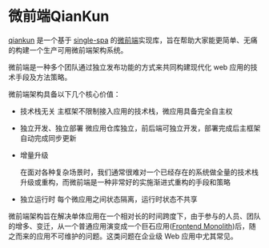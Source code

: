# 微前端QianKun

[qiankun](https://qiankun.umijs.org/zh/guide) 是一个基于 [single-spa](https://github.com/CanopyTax/single-spa) 的[微前端](https://micro-frontends.org/)实现库，旨在帮助大家能更简单、无痛的构建一个生产可用微前端架构系统。

微前端是一种多个团队通过独立发布功能的方式来共同构建现代化 web 应用的技术手段及方法策略。

微前端架构具备以下几个核心价值：

* 技术栈无关 主框架不限制接入应用的技术栈，微应用具备完全自主权
* 独立开发、独立部署 微应用仓库独立，前后端可独立开发，部署完成后主框架自动完成同步更新
* 增量升级

  在面对各种复杂场景时，我们通常很难对一个已经存在的系统做全量的技术栈升级或重构，而微前端是一种非常好的实施渐进式重构的手段和策略

* 独立运行时 每个微应用之间状态隔离，运行时状态不共享

微前端架构旨在解决单体应用在一个相对长的时间跨度下，由于参与的人员、团队的增多、变迁，从一个普通应用演变成一个巨石应用\([Frontend Monolith](https://www.youtube.com/watch?v=pU1gXA0rfwc)\)后，随之而来的应用不可维护的问题。这类问题在企业级 Web 应用中尤其常见。

